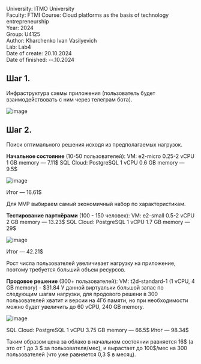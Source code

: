 University: ITMO University \
Faculty: FTMI Course: Cloud platforms as the basis of technology entrepreneurship \
Year: 2024 \
Group: U4125\
Author: Kharchenko Ivan Vasilyevich\
Lab: Lab4 \
Date of create: 20.10.2024 \
Date of finished: --.10.2024

## Шаг 1.
Инфраструктура схемы приложения (пользователь будет взаимодействовать с ним через телеграм бота).

![image](https://github.com/imkonyahin/2023_2024-cloud-platforms-as-the-basis-of-technology-entrepreneurship-u4125-konyahin_i_m/assets/167180041/35464fa5-3eb9-4804-b266-4746b14ff498)

## Шаг 2.
Поиск оптимального решения исходя из предполагаемых нагрузок. 

**Начальное состояние** (10-50 пользователей):
VM: e2-micro 0.25-2 vCPU 1 GB memory — 7.11$
SQL Cloud: PostgreSQL 1 vCPU 0.6 GB memory — 9.5$

![image](https://github.com/imkonyahin/2023_2024-cloud-platforms-as-the-basis-of-technology-entrepreneurship-u4125-konyahin_i_m/assets/167180041/07999722-a344-446f-9103-71f563a3ef02)

Итог — 16.61$

Для MVP выбираем самый экономичный набор по характеристикам.

**Тестирование партнёрами** (100 - 150 человек):
VM: e2-small 0.5-2 vCPU 2 GB memory — 13.23$
SQL Cloud: PostgreSQL 1 vCPU 1.7 GB memory — 29$

![image](https://github.com/imkonyahin/2023_2024-cloud-platforms-as-the-basis-of-technology-entrepreneurship-u4125-konyahin_i_m/assets/167180041/b7f7a576-605d-4067-891e-246f463e78aa)

Итог — 42.21$

Рост числа пользователей увеличивает нагрузку на приложение, поэтому требуется больший объем ресурсов.

**Продовое решение** (300+ пользователей):
VM: t2d-standard-1 (1 vCPU, 4 GB memory) - $31.84 
У данной виртуальки большой запас по следующим шагам нагрузки, для продового решени в 300 пользователей хватит и версии на 4Гб памяти, но при необходимости можно будет увеличить до 60 vCPU, 240 GB memory.

![image](https://github.com/imkonyahin/2023_2024-cloud-platforms-as-the-basis-of-technology-entrepreneurship-u4125-konyahin_i_m/assets/167180041/46a96d9f-5064-4e3a-8edb-43e661074fc6)

SQL Cloud: PostgreSQL 1 vCPU 3.75 GB memory — 66.5$
Итог — 98.34$

Таким образом цена за облако в начальном состоянии равняется 16$ (а это от 1 до 3 $ за пользователя/мес), и вырастает до 100$/мес на 300 пользователей (что уже равняется 0,3 $ в месяц).

